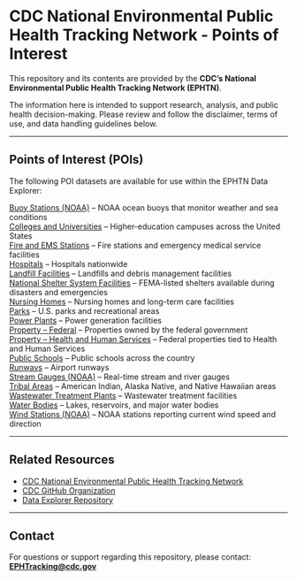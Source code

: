 # CDC National Environmental Public Health Tracking Network - Points of Interest

This repository and its contents are provided by the **CDC’s National Environmental Public Health Tracking Network (EPHTN)**.

The information here is intended to support research, analysis, and public health decision-making. Please review and follow the disclaimer, terms of use, and data handling guidelines below.

---

## Points of Interest (POIs)

The following POI datasets are available for use within the EPHTN Data Explorer:

[Buoy Stations (NOAA)](https://gis.ncdc.noaa.gov/arcgis/rest/services/ms/NDBCBuoys/MapServer/0/query) – NOAA ocean buoys that monitor weather and sea conditions  
[Colleges and Universities](https://carto.nationalmap.gov/arcgis/rest/services/structures/MapServer/21/query) – Higher-education campuses across the United States  
[Fire and EMS Stations](https://carto.nationalmap.gov/arcgis/rest/services/structures/MapServer/51/query) – Fire stations and emergency medical service facilities  
[Hospitals](https://carto.nationalmap.gov/arcgis/rest/services/structures/MapServer/49/query) – Hospitals nationwide  
[Landfill Facilities](https://services.arcgis.com/cJ9YHowT8TU7DUyn/arcgis/rest/services/EPA_Disaster_Debris_Recovery_Data/FeatureServer/0/query) – Landfills and debris management facilities  
[National Shelter System Facilities](https://gis.fema.gov/arcgis/rest/services/NSS/FEMA_NSS/FeatureServer/5/query) – FEMA-listed shelters available during disasters and emergencies  
[Nursing Homes](https://services2.arcgis.com/FiaPA4ga0iQKduv3/arcgis/rest/services/NH_ProviderInfo_shp_1/FeatureServer/0/query) – Nursing homes and long-term care facilities  
[Parks](https://onemap.cdc.gov/OneMapServices/rest/services/EHTN/USParks/MapServer/0/query) – U.S. parks and recreational areas  
[Power Plants](https://services.arcgis.com/cJ9YHowT8TU7DUyn/ArcGIS/rest/services/FRS_PowerPlants/FeatureServer/4/query) – Power generation facilities  
[Property – Federal](https://services1.arcgis.com/eBupDfPlEJK3mdAm/ArcGIS/rest/services/FRPP_App_2020_US_Assets_View/FeatureServer/0/query) – Properties owned by the federal government  
[Property – Health and Human Services](https://services1.arcgis.com/eBupDfPlEJK3mdAm/ArcGIS/rest/services/FRPP_App_2020_US_Assets_View/FeatureServer/0/query) – Federal properties tied to Health and Human Services  
[Public Schools](https://carto.nationalmap.gov/arcgis/rest/services/structures/MapServer/58/query) – Public schools across the country  
[Runways](https://services6.arcgis.com/ssFJjBXIUyZDrSYZ/arcgis/rest/services/Runways/FeatureServer/0/query) – Airport runways  
[Stream Gauges (NOAA)](https://services9.arcgis.com/RHVPKKiFTONKtxq3/ArcGIS/rest/services/Live_Stream_Gauges_v1/FeatureServer/0/query) – Real-time stream and river gauges  
[Tribal Areas](https://services2.arcgis.com/FiaPA4ga0iQKduv3/arcgis/rest/services/AIANNHA_v1/FeatureServer/0/query) – American Indian, Alaska Native, and Native Hawaiian areas  
[Wastewater Treatment Plants](https://services.arcgis.com/cJ9YHowT8TU7DUyn/arcgis/rest/services/FRS_Wastewater/FeatureServer/0/query) – Wastewater treatment facilities  
[Water Bodies](https://services.arcgis.com/P3ePLMYs2RVChkJx/ArcGIS/rest/services/USA_Water_Bodies/FeatureServer/0/query) – Lakes, reservoirs, and major water bodies  
[Wind Stations (NOAA)](https://services9.arcgis.com/RHVPKKiFTONKtxq3/ArcGIS/rest/services/NOAA_METAR_current_wind_speed_direction_v1/FeatureServer/0/query) – NOAA stations reporting current wind speed and direction  

---

## Related Resources

- [CDC National Environmental Public Health Tracking Network](https://ephtracking.cdc.gov)  
- [CDC GitHub Organization](https://github.com/CDCgov)  
- [Data Explorer Repository](https://github.com/CDCgov/EPHTracking)  

---

## Contact

For questions or support regarding this repository, please contact:  
**EPHTracking@cdc.gov**
